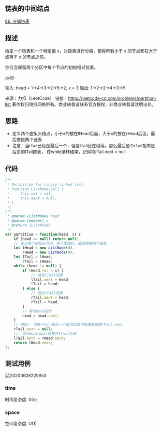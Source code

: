 ## 链表的中间结点
[86. 分隔链表](https://leetcode-cn.com/problems/partition-list/)

## 描述

给定一个链表和一个特定值 x，对链表进行分隔，使得所有小于 x 的节点都在大于或等于 x 的节点之前。

你应当保留两个分区中每个节点的初始相对位置。

示例:

输入: head = 1->4->3->2->5->2, x = 3
输出: 1->2->2->4->3->5

来源：力扣（LeetCode）
链接：https://leetcode-cn.com/problems/partition-list
著作权归领扣网络所有。商业转载请联系官方授权，非商业转载请注明出处。
## 思路

- 定义两个虚拟头结点，小于x的放在lHead后面，大于x的放在rHead后面，最后拼接两个链表
- 注意：当rTail已经是最后一个，但是lTail还在继续，那么最后这个rTail指向是后面的lTail链表，
在while循环结束，记得将rTail.next = null

## 代码

```js
/**
 * Definition for singly-linked list.
 * function ListNode(val) {
 *     this.val = val;
 *     this.next = null;
 * }
 */
/**
 * @param {ListNode} head
 * @param {number} x
 * @return {ListNode}
 */
var partition = function(head, x) {
    if (head == null) return null;
    // 定义两个虚拟头节点，两个尾指针。最后拼接两个链表
    let lHead = new ListNode(0),
        rHead = new ListNode(0);
    let lTail = lHead,
        rTail = rHead;
    while (head != null) {
        if (head.val < x) {
            // 放在lTail后面
            lTail.next = head;
            lTail = head;
        } else {
            // 放在rTail后面
            rTail.next = head;
            rTail = head;
        }
        // 移动head指针
        head = head.next;
    }
    // 原因： 可能rTail最后一个结点后面可能跟着都是lTail.next
    rTail.next = null;
    //  将rHead.next拼接在lTail后面
    lTail.next = rHead.next;
    return lHead.next;
};
```


## 测试用例
![20200628225950](https://hzy-1301560453.cos.ap-shanghai.myqcloud.com/2020/pictures/20200628225950.png)
### time
时间复杂度: 0(n)
### space
空间复杂度: O(1)